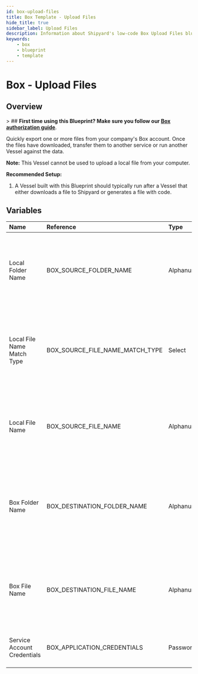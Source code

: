 ```yaml
---
id: box-upload-files
title: Box Template - Upload Files
hide_title: true
sidebar_label: Upload Files
description: Information about Shipyard's low-code Box Upload Files blueprint. Quickly export one or more files from your company&#39;s Box account. Once the files have downloaded, transfer them to another service or run another Vessel against the data.
keywords:
    - box
    - blueprint
    - template
---
```


# Box - Upload Files

## Overview

&gt; ## **First time using this Blueprint? Make sure you follow our [Box authorization guide](https://www.shipyardapp.com/docs/blueprint-library/box/box-authorization/)**.

Quickly export one or more files from your company&#39;s Box account. Once the files have downloaded, transfer them to another service or run another Vessel against the data.

**Note:** This Vessel cannot be used to upload a local file from your computer.

**Recommended Setup:**

1. A Vessel built with this Blueprint should typically run after a Vessel that either downloads a file to Shipyard or generates a file with code. 




## Variables

| Name | Reference | Type | Required | Default | Options | Description |
|:---|:---|:---|:---|:---|:---|:---|
| Local Folder Name | BOX_SOURCE_FOLDER_NAME | Alphanumeric | :heavy_minus_sign: | - | - | Name of the local folder on Shipyard to upload the target file from. If left blank, will look in the home directory. |
| Local File Name Match Type | BOX_SOURCE_FILE_NAME_MATCH_TYPE | Select | :white_check_mark: | `exact_match` | Exact Match: `exact_match`<br></br><br></br>Regex Match: `regex_match` | Determines if the text in &#34;Local File Name&#34; will look for one file with exact match, or multiple files using regex. |
| Local File Name | BOX_SOURCE_FILE_NAME | Alphanumeric | :heavy_minus_sign: | - | - | Name of the target file on Shipyard. Can be regex if &#34;Match Type&#34; is set accordingly. |
| Box Folder Name | BOX_DESTINATION_FOLDER_NAME | Alphanumeric | :heavy_minus_sign: | - | - | Folder where the file(s) should be uploaded. Leaving blank will place the file in the root directory of Box. |
| Box File Name | BOX_DESTINATION_FILE_NAME | Alphanumeric | :heavy_minus_sign: | - | - | What to name the file(s) being uploaded to Box. If left blank, defaults to the original file name(s). |
| Service Account Credentials | BOX_APPLICATION_CREDENTIALS | Password | :white_check_mark: | - | - | JSON from a Box Service Account key. |


